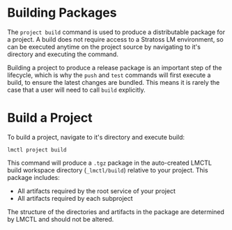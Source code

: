 # Building Packages

The `project build` command is used to produce a distributable package for a project. A build does not require access to a Stratoss LM environment, so can be executed anytime on the project source by navigating to it's directory and executing the command.

Building a project to produce a release package is an important step of the lifecycle, which is why the `push` and `test` commands will first execute a build, to ensure the latest changes are bundled. This means it is rarely the case that a user will need to call `build` explicitly.

# Build a Project

To build a project, navigate to it's directory and execute build:

```
lmctl project build
```

This command will produce a `.tgz` package in the auto-created LMCTL build workspace directory (`_lmctl/build`) relative to your project. This package includes:

- All artifacts required by the root service of your project
- All artifacts required by each subproject

The structure of the directories and artifacts in the package are determined by LMCTL and should not be altered.

